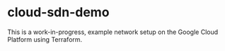 # cloud-sdn-demo

This is a work-in-progress, example network setup on the Google Cloud Platform using Terraform.
